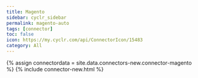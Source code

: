 ```yaml
---
title: Magento
sidebar: cyclr_sidebar
permalink: magento-auto
tags: [connector]
toc: false
icon: https://my.cyclr.com/api/ConnectorIcon/15483
category: All
---
```

{% assign connectordata = site.data.connectors-new.connector-magento %}
{% include connector-new.html %}	